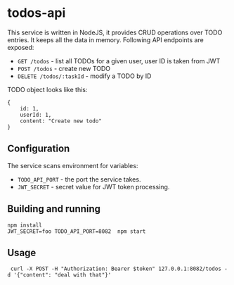 # todos-api

This service is written in NodeJS, it provides CRUD operations over TODO entries. 
It keeps all the data in memory. Following API endpoints are exposed:

- `GET /todos` - list all TODOs for a given user, user ID is taken from JWT
- `POST /todos` - create new TODO
- `DELETE /todos/:taskId` - modify a TODO by ID

TODO object looks like this:
```
{
    id: 1,
    userId: 1,
    content: "Create new todo"
}
```

## Configuration

The service scans environment for variables:
- `TODO_API_PORT` - the port the service takes.
- `JWT_SECRET` - secret value for JWT token processing.

## Building and running

```
npm install
JWT_SECRET=foo TODO_API_PORT=8082  npm start
```

## Usage

```
 curl -X POST -H "Authorization: Bearer $token" 127.0.0.1:8082/todos -d '{"content": "deal with that"}'
```
